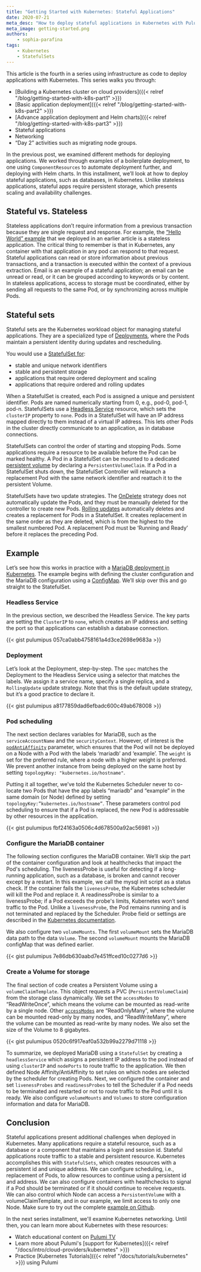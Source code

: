 ```yaml
---
title: "Getting Started with Kubernetes: Stateful Applications"
date: 2020-07-21
meta_desc: "How to deploy stateful applications in Kubernetes with Pulumi"
meta_image: getting-started.png
authors:
    - sophia-parafina
tags:
    - Kubernetes
    - StatefulSets
---
```


This article is the fourth in a series using infrastructure as code to deploy applications with Kubernetes. This series walks you through:

- [Building a Kubernetes cluster on cloud providers]({{< relref "/blog/getting-started-with-k8s-part1" >}})
- [Basic application deployment]({{< relref "/blog/getting-started-with-k8s-part2" >}})
- [Advance application deployment and Helm charts]({{< relref "/blog/getting-started-with-k8s-part3" >}})
- Stateful applications
- Networking
- “Day 2” activities such as migrating node groups.

In the previous post, we examined different methods for deploying applications. We worked through examples of a boilerplate deployment, to one using `ComponentResources` to automate deployment further, and deploying with Helm charts. In this installment, we’ll look at how to deploy stateful applications, such as databases, in Kubernetes. Unlike stateless applications, stateful apps require persistent storage, which presents scaling and availability challenges.

<!--more-->

## Stateful vs. Stateless

Stateless applications don’t require information from a previous transaction because they are single request and response. For example, the [“Hello World” example](https://www.pulumi.com/blog/getting-started-with-k8s-part2/#examples) that we deployed in an earlier article is a stateless application. The critical thing to remember is that in Kubernetes, any container with that application in any pod can respond to that request.
Stateful applications can read or store information about previous transactions, and a transaction is executed within the context of a previous extraction. Email is an example of a stateful application; an email can be unread or read, or it can be grouped according to keywords or by content. In stateless applications, access to storage must be coordinated, either by sending all requests to the same Pod, or by synchronizing across multiple Pods.

## Stateful sets

Stateful sets are the Kubernetes workload object for managing stateful applications. They are a specialized type of [Deployments](https://kubernetes.io/docs/concepts/workloads/controllers/deployment/), where the Pods maintain a persistent identity during updates and rescheduling.

You would use a [StatefulSet for](https://kubernetes.io/docs/concepts/workloads/controllers/statefulset/#using-statefulsets):
- stable and unique network identifiers
- stable and persistent storage
- applications that require ordered deployment and scaling
- applications that require ordered and rolling updates

When a StatefulSet is created, each Pod is assigned a unique and persistent identifier. Pods are named numerically starting from 0, e.g., pod-0, pod-1, pod-n. StatefulSets use a [Headless Service](https://kubernetes.io/docs/concepts/services-networking/service/#headless-services) resource, which sets the `clusterIP` property to `none`. Pods in a StatefulSet will have an IP address mapped directly to them instead of a virtual IP address. This lets other Pods in the cluster directly communicate to an application, as in database connections.

StatefulSets can control the order of starting and stopping Pods. Some applications require a resource to be available before the Pod can be marked healthy. A Pod in a StatefulSet can be mounted to a dedicated [persistent volume](https://kubernetes.io/docs/concepts/storage/persistent-volumes/) by declaring a `PersistentVolumeClaim`. If a Pod in a StatefulSet shuts down, the StatefulSet Controller will relaunch a replacement Pod with the same network identifier and reattach it to the persistent Volume.

StatefulSets have two update strategies. The [OnDelete](https://kubernetes.io/docs/concepts/workloads/controllers/statefulset/#on-delete) strategy does not automatically update the Pods, and they must be manually deleted for the controller to create new Pods. [Rolling updates](https://kubernetes.io/docs/concepts/workloads/controllers/statefulset/#rolling-updates) automatically deletes and creates a replacement for Pods in a StatefulSet. It creates replacement in the same order as they are deleted, which is from the highest to the smallest numbered Pod. A replacement Pod must be ‘Running and Ready’ before it replaces the preceding Pod.

## Example

Let’s see how this works in practice with a [MariaDB deployment in Kubernetes](https://github.com/pulumi/kubernetes-guides/tree/master/apps/statefulset). The example begins with defining the cluster configuration and the MariaDB configuration using a [ConfigMap](https://kubernetes.io/docs/concepts/configuration/configmap/). We’ll skip over this and go straight to the StatefulSet.

### Headless Service

In the previous section, we described the Headless Service. The key parts are setting the `ClusterIP` to `none`, which creates an IP address and setting the port so that applications can establish a database connection.

{{< gist pulumipus 057ca0abb4758161a4d3ce2698e9683a >}}

### Deployment

Let’s look at the Deployment, step-by-step. The `spec` matches the Deployment to the Headless Service using a selector that matches the labels. We assign it a service name, specify a single replica, and a `RollingUpdate` update strategy. Note that this is the default update strategy, but it’s a good practice to declare it.

{{< gist pulumipus a8177859dad6efbadc600c49ab678008 >}}

### Pod scheduling

The next section declares variables for MariaDB, such as the `serviceAccountName` and the `securityContext`. However, of interest is the [`podAntiAffinity`](https://kubernetes.io/docs/concepts/scheduling-eviction/assign-pod-node/#affinity-and-anti-affinity) parameter, which ensures that the Pod will not be deployed on a Node with a Pod with the labels ‘mariadb’ and ‘example’. The `weight` is set for the preferred rule, where a node with a higher weight is preferred. We prevent another instance from being deployed on the same host by setting `topologyKey: "kubernetes.io/hostname"`.

Putting it all together, we’ve told the Kubernetes Scheduler never to co-locate two Pods that have the app labels “mariadb” and “example” in the same domain (or Node) defined by setting `topologyKey:”kubernetes.io/hostname”`. These parameters control pod scheduling to ensure that if a Pod is replaced, the new Pod is addressable by other resources in the application.

{{< gist pulumipus fbf24163a0506c4d678500a92ac56981 >}}

### Configure the MariaDB container

The following section configures the MariaDB container. We’ll skip the part of the container configuration and look at healthchecks that impact the Pod's scheduling. The livenessProbe is useful for detecting if a long-running application, such as a database, is broken and cannot recover except by a restart.  In this example, we call the mysql init script as a status check. If the container fails the `livenessProbe`, the Kubernetes scheduler will kill the Pod and replace it. A readinessProbe is similar to a livenessProbe; if a Pod exceeds the probe's limits, Kubernetes won’t send traffic to the Pod. Unlike a `livenessProbe`, the Pod remains running and is not terminated and replaced by the Scheduler. Probe field or settings are described in the [Kubernetes documentation](https://kubernetes.io/docs/tasks/configure-pod-container/configure-liveness-readiness-startup-probes/#configure-probes).

We also configure two `volumeMounts`. The first `volumeMount` sets the MariaDB data path to the data `Volume`. The second `volumeMount` mounts the MariaDB configMap that was defined earlier.

{{< gist pulumipus 7e86db630aabd7e451ffced10c0277d6 >}}

### Create a Volume for storage

The final section of code creates a Persistent Volume using a `volumeClaimTemplate`. This object requests a PVC (`PersistentVolumeClaim`) from the storage class dynamically. We set the `accessModes` to “ReadWriteOnce”, which means the volume can be mounted as read-write by a single node. Other [`accessModes`](https://kubernetes.io/docs/concepts/storage/persistent-volumes/#access-modes) are “ReadOnlyMany”, where the volume can be mounted read-only by many nodes, and “ReadWriteMany”, where the volume can be mounted as read-write by many nodes. We also set the size of the Volume to 8 gigabytes.

{{< gist pulumipus 0520c6f917eaf0a532b99a2279d71118 >}}

To summarize, we deployed MariaDB using a `StatefulSet` by creating a `headlessService` which assigns a persistent IP address to the pod instead of using `clusterIP` and `nodePorts` to route traffic to the application. We then defined Node Affinity/AntiAffinity to set rules on which nodes are selected by the scheduler for creating Pods. Next, we configured the container and set `livenessProbes` and `readinessProbes` to tell the Scheduler if a Pod needs to be terminated and restarted  or not to route traffic to the Pod until it is ready. We also configure `volumeMounts` and `Volumes` to store configuration information and data for MariaDB.

## Conclusion

Stateful applications present additional challenges when deployed in Kubernetes. Many applications require a stateful resource, such as a database or a component that maintains a login and session id. Stateful applications route traffic to a stable and persistent resource. Kubernetes accomplishes this with `StatefulSets`, which creates resources with a persistent id and unique address. We can configure scheduling, i.e., replacement of Pods, to allow resources to continue using a persistent id and address. We can also configure containers with healthchecks to signal if a Pod should be terminated or if it should continue to receive requests. We can also control which Node can access a `PersistentVolume` with a volumeClaimTemplate, and in our example, we limit access to only one Node. Make sure to try out the complete [example on Github](https://github.com/pulumi/kubernetes-guides/tree/master/apps/statefulset).

 In the next series installment, we'll examine Kubernetes networking. Until then, you can learn more about Kubernetes with these resources:

- Watch educational content on [Pulumi TV](https://www.youtube.com/pulumitv)
- Learn more about Pulumi's [support for Kubernetes]({{< relref "/docs/intro/cloud-providers/kubernetes" >}})
- Practice [Kubernetes Tutorials]({{< relref "/docs/tutorials/kubernetes" >}}) using Pulumi
